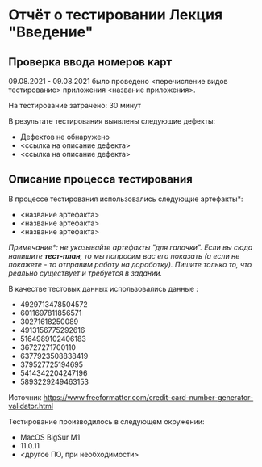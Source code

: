 # Отчёт о тестировании Лекция "Введение"

## Проверка ввода номеров карт

09.08.2021 - 09.08.2021 было проведено <перечисление видов тестирование> приложения <название приложения>.

На тестирование затрачено: 30 минут

В результате тестирования выявлены следующие дефекты:
* Дефектов не обнаружено
* <ссылка на описание дефекта>
* <ссылка на описание дефекта>

## Описание процесса тестирования

В процессе тестирования использовались следующие артефакты*:
* <название артефакта>
* <название артефакта>
* <название артефакта>

*Примечание\*: не указывайте артефакты "для галочки". Если вы сюда напишите **тест-план**, то мы попросим вас его показать (а если не покажете - то отправим работу на доработку). Пишите только то, что реально существует и требуется в задании.*

В качестве тестовых данных использовались данные :
* 4929713478504572
* 6011697811856571
* 30271618250089
* 4913156775292616
* 5164989102406183
* 36727271700110
* 6377923508838419
* 379527725194695
* 5414342204247196
* 5893229249463153

Источник https://www.freeformatter.com/credit-card-number-generator-validator.html

Тестирование производилось в следующем окружении:
* MacOS BigSur M1
* 11.0.11
* <другое ПО, при необходимости>
